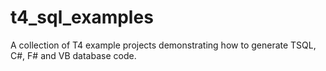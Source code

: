 t4_sql_examples
===============

A collection of T4 example projects demonstrating how to generate TSQL, C#, F# and VB database code.
